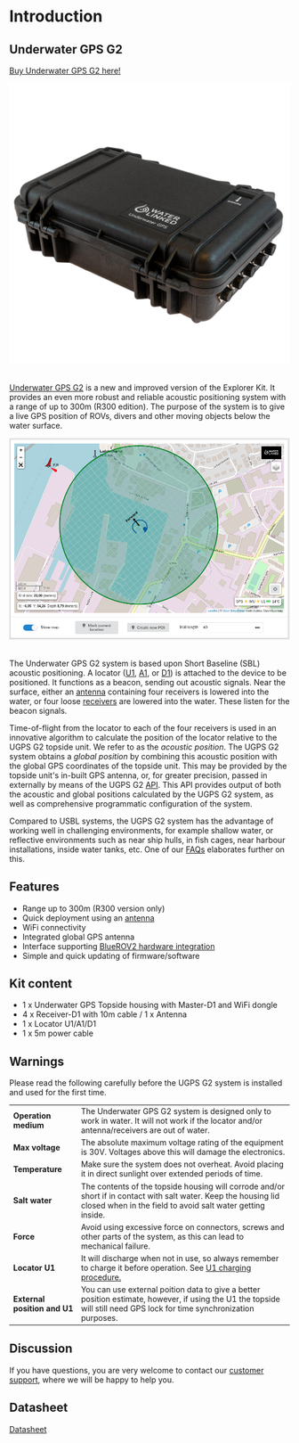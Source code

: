 # Introduction

## Underwater GPS G2

[Buy Underwater GPS G2 here!](https://waterlinked.com/underwater-gps-g2)

<div style="text-align: center;"><img src="../../img/UGPS_G2_Pelicase_Top_1600_web.jpg" style="width: 550px;"></div><br>

[Underwater GPS G2](https://www.waterlinked.com/underwater-gps) is a new and improved version of the Explorer Kit. It provides an even more robust and reliable acoustic positioning system with a range of up to 300m (R300 edition). The purpose of the system is to give a live GPS position of ROVs, divers and other moving objects below the water surface.

<div style="text-align: center;"><img src="../../img/gui_global_position_r300.png" style="width: 750px;" title="GUI Example"></div><br>

The Underwater GPS G2 system is based upon Short Baseline (SBL) acoustic positioning. A locator ([U1](../locators/locator-u1), [A1](../locators/locator-a1), or [D1](../locators/locator-d1)) is attached to the device to be positioned. It functions as a beacon, sending out acoustic signals. Near the surface, either an [antenna](antenna) containing four receivers is lowered into the water, or four loose [receivers](../receiver-d1) are lowered into the water. These listen for the beacon signals.

Time-of-flight from the locator to each of the four receivers is used in an innovative algorithm to calculate the position of the locator relative to the UGPS G2 topside unit. We refer to as the _acoustic position_. The UGPS G2 system obtains a _global position_ by combining this acoustic position with the global GPS coordinates of the topside unit. This may be provided by the topside unit's in-built GPS antenna, or, for greater precision, passed in externally by means of the UGPS G2 [API](../integration/api). This API provides output of both the acoustic and global positions calculated by the UGPS G2 system, as well as comprehensive programmatic configuration of the system.

Compared to USBL systems, the UGPS G2 system has the advantage of working well in challenging environments, for example shallow water, or reflective environments such as near ship hulls, in fish cages, near harbour installations, inside water tanks, etc. One of our [FAQs](https://support.waterlinked.com/en/knowledge/why-choose-ugps-g2-over-a-usbl-system) elaborates further on this.

## Features

* Range up to 300m (R300 version only)
* Quick deployment using an [antenna](antenna.md)
* WiFi connectivity
* Integrated global GPS antenna
* Interface supporting [BlueROV2 hardware integration](../integration/bluerov-integration)
* Simple and quick updating of firmware/software

## Kit content

* 1 x Underwater GPS Topside housing with Master-D1 and WiFi dongle
* 4 x Receiver-D1 with 10m cable / 1 x Antenna
* 1 x Locator U1/A1/D1
* 1 x 5m power cable

## Warnings

Please read the following carefully before the UGPS G2 system is installed and used for the first time.

|                     |                     |
| ------------------- |:------------------- |
| **Operation medium** | The Underwater GPS G2 system is designed only to work in water. It will not work if the locator and/or antenna/receivers are out of water. |
| **Max voltage** | The absolute maximum voltage rating of the equipment is 30V. Voltages above this will damage the electronics. |
| **Temperature** | Make sure the system does not overheat. Avoid placing it in direct sunlight over extended periods of time. |
| **Salt water** | The contents of the topside housing will corrode and/or short if in contact with salt water. Keep the housing lid closed when in the field to avoid salt water getting inside. |
| **Force** | Avoid using excessive force on connectors, screws and other parts of the system, as this can lead to mechanical failure. |
| **Locator U1** | It will discharge when not in use, so always remember to charge it before operation. See [U1 charging procedure.](locators/locator-u1.md#charging)|
| **External position and U1** | You can use external poition data to give a better position estimate, however, if using the U1 the topside will still need GPS lock for time synchronization purposes. |


## Discussion

If you have questions, you are very welcome to contact our [customer support](https://support.waterlinked.com/en/knowledge), where we will be happy to help you.

## Datasheet

[Datasheet](https://waterlinked.com/datasheets/ugps-g2-standard)
